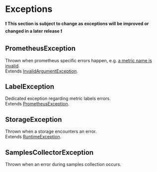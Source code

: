 Exceptions
==========

#### :exclamation: This section is subject to change as exceptions will be improved or changed in a later release :exclamation: 

## PrometheusException

Thrown when prometheus specific errors happen, e.g. [a metric name is invalid](metrics/README.md#string-name).  
Extends [InvalidArgumentException](http://php.net/manual/en/class.invalidargumentexception.php).

## LabelException

Dedicated exception regarding metric labels errors.  
Extends [PrometheusException](#prometheusexception).

## StorageException

Thrown when a storage encounters an error.  
Extends [RuntimeException](http://php.net/manual/en/class.runtimeexception.php).

## SamplesCollectorException

Thrown when an error during samples collection occurs.
